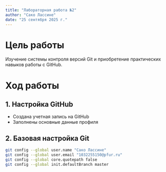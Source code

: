 ```yaml
---
title: "Лабораторная работа №2"
author: "Сако Лассине"
date: "25 сентября 2025 г."
---
```


# Цель работы
Изучение системы контроля версий Git и приобретение практических навыков работы с GitHub.

# Ход работы

## 1. Настройка GitHub
- Создана учетная запись на GitHub
- Заполнены основные данные профиля

## 2. Базовая настройка Git
```bash
git config --global user.name "Сако Лассине"
git config --global user.email "1032255150@pfur.ru"
git config --global core.quotepath false
git config --global init.defaultBranch master
